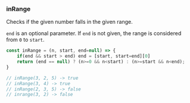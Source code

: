 ### inRange

Checks if the given number falls in the given range. 

`end` is an optional parameter. If `end` is not given, the range is considered from `0` to `start`.  

```js
const inRange = (n, start, end=null) => {
	if(end && start > end) end = [start, start=end][0]
	return (end == null) ? (n>=0 && n<start) : (n>=start && n<end);
}

// inRange(3, 2, 5) -> true
// inRange(3, 4) -> true
// inRange(2, 3, 5) -> false
// inrange(3, 2) -> false
```